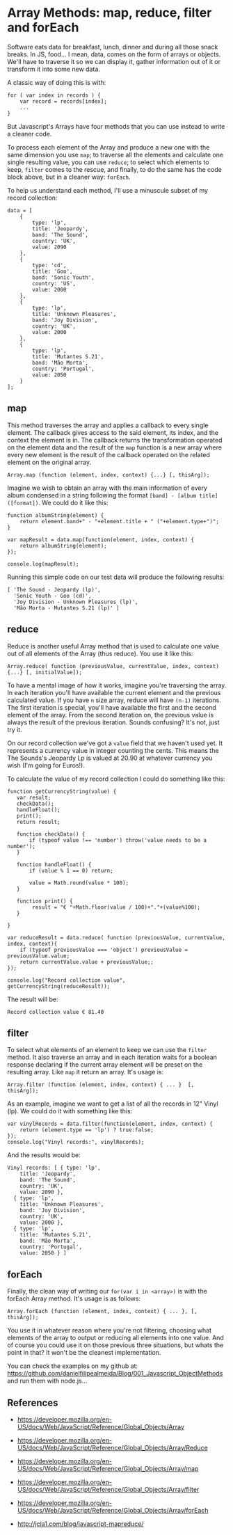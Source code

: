 # Array Methods: map, reduce, filter and forEach

Software eats data for breakfast, lunch, dinner and during all those snack breaks.
In JS, food... I mean, data, comes on the form of arrays or objects. We'll have to traverse it so we can display it, gather information out of it or transform it into some new data.

A classic way of doing this is with:

    for ( var index in records ) {
        var record = records[index];
        ...
    }

But Javascript's Arrays have four methods that you can use instead to write a cleaner code.

To process each element of the Array and produce a new one with the same dimension you use `map`; to traverse all the elements and calculate one single resulting value, you can use `reduce`; to select which elements to keep, `filter` comes to the rescue, and finally, to do the same has the code block above, but in a cleaner way: `forEach`.

To help us understand each method, I'll use a minuscule subset of my record collection:

    data = [
        {
            type: 'lp',
            title: 'Jeopardy',
            band: 'The Sound',
            country: 'UK',
            value: 2090
        },
        {
            type: 'cd',
            title: 'Goo',
            band: 'Sonic Youth',
            country: 'US',
            value: 2000
        },
        {
            type: 'lp',
            title: 'Unknown Pleasures',
            band: 'Joy Division',
            country: 'UK',
            value: 2000
        },
        {
            type: 'lp',
            title: 'Mutantes S.21',
            band: 'Mão Morta',
            country: 'Portugal',
            value: 2050
        }
    ];

## map

This method traverses the array and applies a callback to every single element. The callback gives access to the said element, its index, and the context the element is in. The callback returns the transformation operated on the element data and the result of the `map` function is a new array where every new element is the result of the callback operated on the related element on the original array.

    Array.map (function (element, index, context) {...} [, thisArg]);

Imagine we wish to obtain an array with the main information of every album condensed in a string following the format `[band] - [album title] ([format])`. We could do it like this:

    function albumString(element) {
        return element.band+" - "+element.title + " ("+element.type+")";
    }

    var mapResult = data.map(function(element, index, context) {
        return albumString(element);
    });

    console.log(mapResult);


Running this simple code on our test data will produce the following results:

    [ 'The Sound - Jeopardy (lp)',
      'Sonic Youth - Goo (cd)',
      'Joy Division - Unknown Pleasures (lp)',
      'Mão Morta - Mutantes S.21 (lp)' ]

## reduce

Reduce is another useful Array method that is used to calculate one value out of all elements of the Array (thus reduce). You use it like this:

    Array.reduce( function (previousValue, currentValue, index, context){...} [, initialValue]);

To have a mental image of how it works, imagine you're traversing the array. In each iteration you'll have available the current element and the previous calculated value. If you have `n` size array, reduce will have `(n-1)` iterations. The first iteration is special, you'll have available the first and the second element of the array. From the second iteration on, the previous value is always the result of the previous iteration. Sounds confusing? It's not, just try it.

On our record collection we've got a `value` field that we haven't used yet. It represents a currency value in integer counting the cents. This means the The Sounds's Jeopardy Lp is valued at 20.90 at whatever currency you wish (I'm going for Euros!).

To calculate the value of my record collection I could do something like this:

    function getCurrencyString(value) {
       var result;
       checkData();
       handleFloat();
       print();
       return result;

       function checkData() {
           if (typeof value !== 'number') throw('value needs to be a number');
       }

       function handleFloat() {
           if (value % 1 == 0) return;

           value = Math.round(value * 100);
       }

       function print() {
            result = "€ "+Math.floor(value / 100)+"."+(value%100);
       }

    }

    var reduceResult = data.reduce( function (previousValue, currentValue, index, context){
        if (typeof previousValue === 'object') previousValue = previousValue.value;
        return currentValue.value + previousValue;;
    });

    console.log("Record collection value", getCurrencyString(reduceResult));

The result will be:

    Record collection value € 81.40


## filter

To select what elements of an element to keep we can use the `filter` method. It also traverse an array and in each iteration waits for a boolean response declaring if the current array element will be preset on the resulting array. Like `map` it return an array. It's usage is:

    Array.filter (function (element, index, context) { ... }  [, thisArg]);

As an example, imagine we want to get a list of all the records in 12" Vinyl (lp). We could do it with something like this:

    var vinylRecords = data.filter(function(element, index, context) {
        return (element.type == 'lp') ? true:false;
    });
    console.log("Vinyl records:", vinylRecords);

And the results would be:

    Vinyl records: [ { type: 'lp',
        title: 'Jeopardy',
        band: 'The Sound',
        country: 'UK',
        value: 2090 },
      { type: 'lp',
        title: 'Unknown Pleasures',
        band: 'Joy Division',
        country: 'UK',
        value: 2000 },
      { type: 'lp',
        title: 'Mutantes S.21',
        band: 'Mão Morta',
        country: 'Portugal',
        value: 2050 } ]

## forEach

Finally, the clean way of writing our `for(var i in <array>)` is with the forEach Array method. It's usage is as follows:

    Array.forEach (function (element, index, context) { ... }, [, thisArg]);

You use it in whatever reason where you're not filtering, choosing what elements of the array to output or reducing all elements into one value. And of course you could use it on those previous three situations, but whats the point in that? It won't be the cleanest implementation.

You can check the examples on my github at: https://github.com/danielfilipealmeida/Blog/001_Javascript_ObjectMethods and run them with node.js...


## References

- https://developer.mozilla.org/en-US/docs/Web/JavaScript/Reference/Global_Objects/Array

- https://developer.mozilla.org/en-US/docs/Web/JavaScript/Reference/Global_Objects/Array/Reduce

- https://developer.mozilla.org/en-US/docs/Web/JavaScript/Reference/Global_Objects/Array/map

- https://developer.mozilla.org/en-US/docs/Web/JavaScript/Reference/Global_Objects/Array/filter

- https://developer.mozilla.org/en-US/docs/Web/JavaScript/Reference/Global_Objects/Array/forEach

- http://jcla1.com/blog/javascript-mapreduce/
